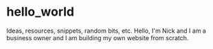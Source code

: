 # hello_world
Ideas, resources, snippets, random bits, etc.
Hello, I'm Nick and I am a business owner and I am building my own website from scratch.

